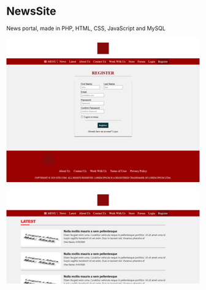 # NewsSite
News portal, made in PHP, HTML, CSS, JavaScript and MySQL

![Portal de Noticias](https://github.com/NMDavi/NewsSite/blob/master/Register.png)

![Portal de Noticias](https://github.com/NMDavi/NewsSite/blob/master/Latest.png)
